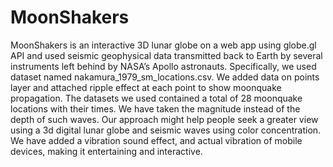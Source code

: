 # MoonShakers
MoonShakers is an interactive 3D lunar globe on a web app using globe.gl API and used seismic geophysical data transmitted back to Earth by several instruments left behind by NASA’s Apollo astronauts. Specifically, we used dataset named nakamura_1979_sm_locations.csv. We added data on points layer and attached ripple effect at each point to show moonquake propagation. The datasets we used contained a total of 28 moonquake locations with their times. We have taken the magnitude instead of the depth of such waves. Our approach might help people seek a greater view using a 3d digital lunar globe and seismic waves using color concentration. We have added a vibration sound effect, and actual vibration of mobile devices, making it entertaining and interactive.
